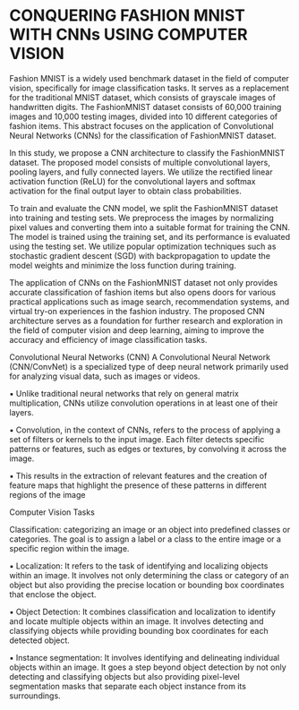# CONQUERING  FASHION MNIST WITH CNNs USING COMPUTER VISION


Fashion MNIST is a widely used benchmark dataset in the field of computer vision, specifically for image classification tasks. It serves as a replacement for the traditional MNIST dataset, which consists of grayscale images of handwritten digits. The FashionMNIST dataset consists of 60,000 training images and 10,000 testing images, divided into 10 different categories of fashion items. This abstract focuses on the application of Convolutional Neural Networks (CNNs) for the classification of FashionMNIST dataset.


In this study, we propose a CNN architecture to classify the FashionMNIST dataset. The proposed model consists of multiple convolutional layers, pooling layers, and fully connected layers. We utilize the rectified linear activation function (ReLU) for the convolutional layers and softmax activation for the final output layer to obtain class probabilities.


To train and evaluate the CNN model, we split the FashionMNIST dataset into training and testing sets. We preprocess the images by normalizing pixel values and converting them into a suitable format for training the CNN. The model is trained using the training set, and its performance is evaluated using the testing set. We utilize popular optimization techniques such as stochastic gradient descent (SGD) with backpropagation to update the model weights and minimize the loss function during training.


The application of CNNs on the FashionMNIST dataset not only provides accurate classification of fashion items but also opens doors for various practical applications such as image search, recommendation systems, and virtual try-on experiences in the fashion industry. The proposed CNN architecture serves as a foundation for further research and exploration in the field of computer vision and deep learning, aiming to improve the accuracy and efficiency of image classification tasks.


Convolutional Neural Networks (CNN)
A Convolutional Neural Network (CNN/ConvNet) is a specialized type of deep neural network primarily used for analyzing visual data, such as images or 
videos. 


▪ Unlike traditional neural networks that rely on general matrix multiplication, CNNs utilize convolution operations in at least one of their layers.


▪ Convolution, in the context of CNNs, refers to the process of applying a set of filters or kernels to the input image. Each filter detects specific patterns or 
features, such as edges or textures, by convolving it across the image. 

▪ This results in the extraction of relevant features and the creation of feature maps that highlight the presence of these patterns in different regions of the 
image

Computer Vision Tasks

Classification: categorizing an image or an object into predefined classes or categories. The goal is to assign a label or a class to the entire image or a 
specific region within the image.


▪ Localization: It refers to the task of identifying and localizing objects within an image. It involves not only determining the class or category of an object but also providing the precise location or bounding box coordinates that enclose the object.

▪ Object Detection: It combines classification and localization to identify and locate multiple objects within an image. It involves detecting and classifying 
objects while providing bounding box coordinates for each detected object. 



▪ Instance segmentation: It involves identifying and delineating individual objects within an image. It goes a step beyond object detection by not only 
detecting and classifying objects but also providing pixel-level segmentation masks that separate each object instance from its surroundings.


